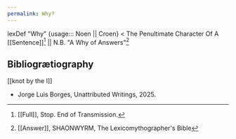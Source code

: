 ```yaml
---
permalink: Why?
---
```

lexDef "Why" {usage::: Noen || Croen} < The Penultimate Character Of A [[Sentence]][^WhyNoen] || N.B. "A Why of Answers"[^WhyCroen]









[^WhyNoen]: [[Full]], Stop. End of Transmission.

[^WhyCroen]: [[Answer]], SHAONWYRM, The Lexicomythographer's Bible

















Bibliogrætiography
---





[[knot by the I]]

- Jorge Luis Borges, Unattributed Writings, 2025. 







